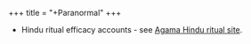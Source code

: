 +++
title = "+Paranormal"
+++

- Hindu ritual efficacy accounts - see [Agama Hindu ritual site](/AgamaH/AryaH/hinduism/AchAraH/ritual/articles/).